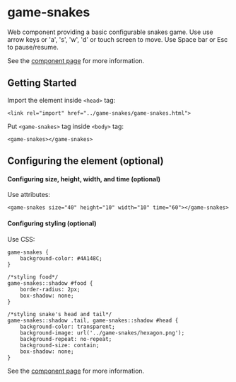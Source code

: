 game-snakes
============

Web component providing a basic configurable snakes game. Use use arrow keys or 'a', 's', 'w', 'd' or touch screen to move. Use Space bar or Esc to pause/resume.

See the [component page](https://namannehra.github.io/game-snakes/) for more information.

## Getting Started

Import the element inside ```<head>``` tag:
```
<link rel="import" href="../game-snakes/game-snakes.html">
```

Put ```<game-snakes>``` tag inside ```<body>``` tag:
```
<game-snakes></game-snakes>
```

## Configuring the element (optional)

#### Configuring size, height, width, and time (optional)
Use attributes:
```
<game-snakes size="40" height="10" width="10" time="60"></game-snakes>
```

#### Configuring styling (optional)
Use CSS:
```
game-snakes {
	background-color: #4A148C;
}

/*styling food*/
game-snakes::shadow #food {
	border-radius: 2px;
	box-shadow: none;
}

/*styling snake's head and tail*/
game-snakes::shadow .tail, game-snakes::shadow #head {
	background-color: transparent;
	background-image: url('../game-snakes/hexagon.png');
	background-repeat: no-repeat;
	background-size: contain;
	box-shadow: none;
}
```

See the [component page](https://namannehra.github.io/game-snakes/) for more information.
